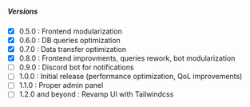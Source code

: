##### Versions
- [x] 0.5.0 : Frontend modularization
- [x] 0.6.0 : DB queries optimization
- [x] 0.7.0 : Data transfer optimization
- [x] 0.8.0 : Frontend improvments, queries rework, bot modularization
- [ ] 0.9.0 : Discord bot for notifications
- [ ] 1.0.0 : Initial release (performance optimization, QoL improvements)
- [ ] 1.1.0 : Proper admin panel
- [ ] 1.2.0 and beyond : Revamp UI with Tailwindcss